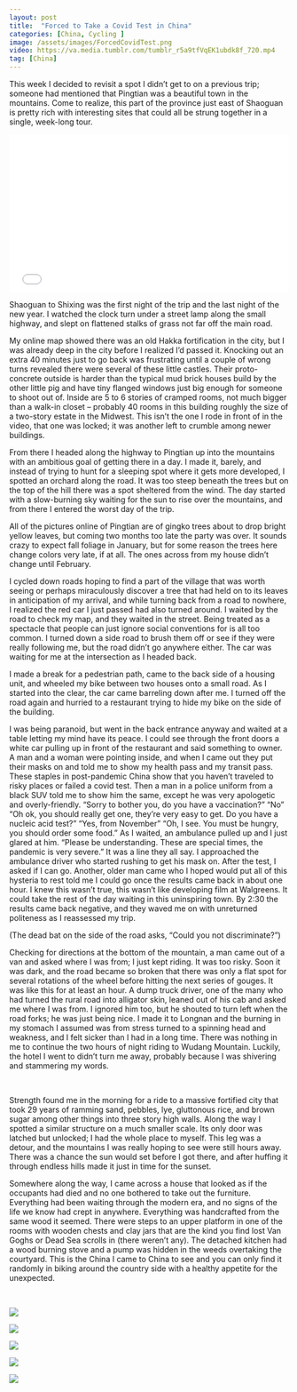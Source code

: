 ```yaml
---
layout: post
title:  "Forced to Take a Covid Test in China"
categories: [China, Cycling ]
image: /assets/images/ForcedCovidTest.png
video: https://va.media.tumblr.com/tumblr_r5a9tfVqEK1ubdk8f_720.mp4
tag: [China]
---
```





<p>This week I decided to revisit a spot I didn&rsquo;t get to on a previous trip; someone had mentioned that Pingtian was a beautiful town in the mountains. Come to realize, this part of the province just east of Shaoguan is pretty rich with interesting sites that could all be strung together in a single, week-long tour.</p>

<div data-oembed-url="https://va.media.tumblr.com/tumblr_r5a9tfVqEK1ubdk8f_720.mp4">
<div>
<div style="height:0; left:0; padding-bottom:56.25%; position:relative; width:100%"><iframe allow="encrypted-media *;" allowfullscreen="" src="//if-cdn.com/h2nwtXD" style="top: 0; left: 0; width: 100%; height: 100%; position: absolute; border: 0;" tabindex="-1"></iframe></div>
</div>
<script async="" charset="utf-8" src="//if-cdn.com/embed.js"></script>
</div>

<p>Shaoguan to Shixing was the first night of the trip and the last night of the new year. I watched the clock turn under a street lamp along the small highway, and slept on flattened stalks of grass not far off the main road.</p>

<p>My online map showed there was an old Hakka fortification in the city, but I was already deep in the city before I realized I&rsquo;d passed it. Knocking out an extra 40 minutes just to go back was frustrating until a couple of wrong turns revealed there were several of these little castles. Their proto-concrete outside is harder than the typical mud brick houses build by the other little pig and have tiny flanged windows just big enough for someone to shoot out of. Inside are 5 to 6 stories of cramped rooms, not much bigger than a walk-in closet &ndash; probably 40 rooms in this building roughly the size of a two-story estate in the Midwest. This isn&rsquo;t the one I rode in front of in the video, that one was locked; it was another left to crumble among newer buildings.</p>

<p>From there I headed along the highway to Pingtian up into the mountains with an ambitious goal of getting there in a day.&nbsp;I made it, barely, and instead of trying to hunt for a sleeping spot where it gets more developed, I spotted an orchard along the road. It was too steep beneath the trees but on the top of the hill there was a spot sheltered from the wind. The day started with a slow-burning sky waiting for the sun to rise over the mountains, and from there I entered the worst day of the trip.</p>

<p>All of the pictures online of Pingtian are of gingko trees about to drop bright yellow leaves, but coming two months too late the party was over. It sounds crazy to expect fall foliage in January, but for some reason the trees here change colors very late, if at all. The ones across from my house didn&rsquo;t change until February.</p>

<p>I cycled down roads hoping to find a part of the village that was worth seeing or perhaps miraculously discover a tree that had held on to its leaves in anticipation of my arrival, and while turning back from a road to nowhere, I realized the red car I just passed had also turned around. I waited by the road to check my map, and they waited in the street. Being treated as a spectacle that people can just ignore social conventions for is all too common. I turned down a side road to brush them off or see if they were really following me, but the road didn&rsquo;t go anywhere either. The car was waiting for me at the intersection as I headed back.</p>

<p>I made a break for a pedestrian path, came to the back side of a housing unit, and wheeled my bike between two houses onto a small road. As I started into the clear, the car came barreling down after me. I turned off the road again and hurried to a restaurant trying to hide my bike on the side of the building.</p>

<p>I was being paranoid, but went in the back entrance anyway and waited at a table letting my mind have its peace. I could see through the front doors a white car pulling up in front of the restaurant and said something to owner. A man and a woman were pointing inside, and when I came out they put their masks on and told me to show my health pass and my transit pass. These staples in post-pandemic China show that you haven&rsquo;t traveled to risky places or failed a covid test. Then a man in a police uniform from a black SUV told me to show him the same, except he was very apologetic and overly-friendly. &ldquo;Sorry to bother you, do you have a vaccination?&rdquo; &ldquo;No&rdquo; &ldquo;Oh ok, you should really get one, they&rsquo;re very easy to get. Do you have a nucleic acid test?&rdquo; &ldquo;Yes, from November&rdquo; &ldquo;Oh, I see. You must be hungry, you should order some food.&rdquo; As I waited, an ambulance pulled up and I just glared at him. &ldquo;Please be understanding. These are special times, the pandemic is very severe.&rdquo; It was a line they all say. I approached the ambulance driver who started rushing to get his mask on. After the test, I asked if I can go. Another, older man came who I hoped would put all of this hysteria to rest told me I could go once the results came back in about one hour. I knew this wasn&rsquo;t true, this wasn&rsquo;t like developing film at Walgreens. It could take the rest of the day waiting in this uninspiring town. By 2:30 the results came back negative, and they waved me on with unreturned politeness as I reassessed my trip.</p>

<p>(The dead bat on the side of the road asks, &ldquo;Could you not discriminate?&rdquo;)</p>

<p>Checking for directions at the bottom of the mountain, a man came out of a van and asked where I was from; I just kept riding. It was too risky. Soon it was dark, and the road became so broken that there was only a flat spot for several rotations of the wheel before hitting the next series of gouges. It was like this for at least an hour. A dump truck driver, one of the many who had turned the rural road into alligator skin, leaned out of his cab and asked me where I was from. I ignored him too, but he shouted to turn left when the road forks; he was just being nice. I made it to Longnan and the burning in my stomach I assumed was from stress turned to a spinning head and weakness, and I felt sicker than I had in a long time. There was nothing in me to continue the two hours of night riding to Wudang Mountain. Luckily, the hotel I went to didn&rsquo;t turn me away, probably because I was shivering and stammering my words.</p>

<p>&nbsp;</p>

<p>Strength found me in the morning for a ride to a massive fortified city that took 29 years of ramming sand, pebbles, lye, gluttonous rice, and brown sugar among other things into three story high walls. Along the way I spotted a similar structure on a much smaller scale. Its only door was latched but unlocked; I had the whole place to myself. This leg was a detour, and the mountains I was really hoping to see were still hours away. There was a chance the sun would set before I got there, and after huffing it through endless hills made it just in time for the sunset.</p>

<p>Somewhere along the way, I came across a house that looked as if the occupants had died and no one bothered to take out the furniture. Everything had been waiting through the modern era, and no signs of the life we know had crept in anywhere. Everything was handcrafted from the same wood it seemed. There were steps to an upper platform in one of the rooms with wooden chests and clay jars that are the kind you find lost Van Goghs or Dead Sea scrolls in (there weren&rsquo;t any). The detached kitchen had a wood burning stove and a pump was hidden in the weeds overtaking the courtyard. This is the China I came to China to see and you can only find it randomly in biking around the country side with a healthy appetite for the unexpected.</p>

<p>&nbsp;</p>

<p id="column2"><a href="https://64.media.tumblr.com/dab2f7ec99d8a0fbf9445c82f914a24a/7c52c481d28d7025-86/s500x750/55972ad0019602d58b96f15382be503784ec8f27.jpg"><img class="glightbox" src="https://64.media.tumblr.com/dab2f7ec99d8a0fbf9445c82f914a24a/7c52c481d28d7025-86/s500x750/55972ad0019602d58b96f15382be503784ec8f27.jpg" /></a></p>

<p id="column2"><a href="https://64.media.tumblr.com/057e98dba73bf83140397708a700c6da/7c52c481d28d7025-32/s500x750/27d2fb9eea729d91636a732defafd65be67b8c4b.jpg"><img class="glightbox" src="https://64.media.tumblr.com/057e98dba73bf83140397708a700c6da/7c52c481d28d7025-32/s500x750/27d2fb9eea729d91636a732defafd65be67b8c4b.jpg" /></a></p>

<p id="column3"><a href="https://64.media.tumblr.com/8847d013c93825378f8f465b65c621e8/7c52c481d28d7025-e9/s500x750/acf8e215643facca27da27fc82ca823a2ced9dec.jpg"><img class="glightbox" src="https://64.media.tumblr.com/8847d013c93825378f8f465b65c621e8/7c52c481d28d7025-e9/s500x750/acf8e215643facca27da27fc82ca823a2ced9dec.jpg" /></a></p>

<p id="column3"><a href="https://64.media.tumblr.com/33dc0de1ec0f786dbc900687e7e0a9ad/7c52c481d28d7025-7c/s500x750/f578e386c2390e4658973fa9449ee2318f9b11d6.jpg"><img class="glightbox" src="https://64.media.tumblr.com/33dc0de1ec0f786dbc900687e7e0a9ad/7c52c481d28d7025-7c/s500x750/f578e386c2390e4658973fa9449ee2318f9b11d6.jpg" /></a></p>

<p id="column3" ><a href="https://64.media.tumblr.com/af179c7688df1f1b9abdfad36836b89c/7c52c481d28d7025-72/s500x750/3f636f31a94266b489340c28f60a57bb414176f7.jpg"><img class="glightbox" src="https://64.media.tumblr.com/af179c7688df1f1b9abdfad36836b89c/7c52c481d28d7025-72/s500x750/3f636f31a94266b489340c28f60a57bb414176f7.jpg" /></a></p>
